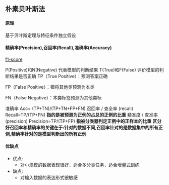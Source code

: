 ## 朴素贝叶斯法

#### 原理

基于贝叶斯定理与特征条件独立假设

#### 精确率(Precision),召回率(Recall),准确率(Accuracy)
[f1-score](https://blog.csdn.net/qq_14997473/article/details/82684300)

P(Positive)和N(Negative) 代表模型的判断结果
T(True)和F(False) 评价模型的判断结果是否正确
TP（True Positive）：预测答案正确

FP（False Positive）：错将其他类预测为本类

FN（False Negative）：本类标签预测为其他类标

准确率 Acc= (TP+TN)/(TP+TN+FP+FN)
召回率 / 查全率 (recall) Recall=TP/(TP+FN) **指的是被预测为正例的占总的正例的比重**
精准度 / 查准率(precision) Precision=TP/(TP+FP) **指被分类器判定正例中的正样本的比重**
**区分好召回率和精确率的关键在于:针对的数据不同,召回率针对的是数据集中的所有正例,精确率针对的是模型判断出的所有正例**


#### 优缺点

- 优点:
    - 对小规模的数据表现很好，适合多分类任务，适合增量式训练
- 缺点:
    - 对输入数据的表达形式很敏感
    